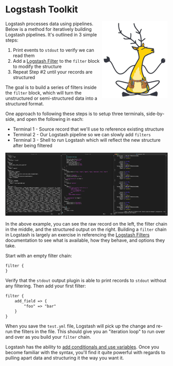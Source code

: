 # Logstash Toolkit

<img src="images/logstash-toolkit.png" align="right" height="240" />

Logstash processes data using pipelines.  Below is a method for iteratively building Logstash pipelines.  It's outlined in 3 simple steps:

1. Print events to `stdout` to verify we can read them
2. Add a [Logstash Filter](https://www.elastic.co/guide/en/logstash/current/filter-plugins.html) to the `filter` block to modify the structure
3. Repeat Step #2 until your records are structured

The goal is to build a series of filters inside the `filter` block, which will turn the unstructured or semi-structured data into a structured format.

One approach to following these steps is to setup three terminals, side-by-side, and open the following in each:

* Terminal 1 - Source record that we'll use to reference existing structure
* Terminal 2 - Our Logstash pipeline so we can slowly add `filters`
* Terminal 3 - Shell to run Logstash which will reflect the new structure after being filtered

![Image of workflow](images/workflow.png)

In the above example, you can see the raw record on the left, the filter chain in the middle, and the structured output on the right.  Building a `filter` chain in Logstash is largely an exercise in referencing the [Logstash Filters](https://www.elastic.co/guide/en/logstash/current/filter-plugins.html) documentation to see what is available, how they behave, and options they take.

Start with an empty filter chain:

```
filter {
}
```

Verify that the `stdout` output plugin is able to print records to `stdout` without any filtering.  Then add your first filter:

```
filter {
    add_field => {
    	"foo" => "bar"
    }
}
```

When you save the `test.yml` file, Logstash will pick up the change and re-run the filters in the file.  This should give you an "iteration loop" to run over and over as you build your `filter` chain.

Logstash has the ability to [add conditionals and use variables](https://www.elastic.co/guide/en/logstash/current/event-dependent-configuration.html).  Once you become familiar with the syntax, you'll find it quite powerful with regards to pulling apart data and structuring it the way you want it.

